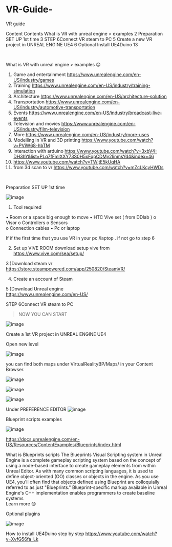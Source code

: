 # VR-Guide-
VR guide 

Content 
Contents
What is VR with unreal engine > examples 	2
Preparation SET UP  1st time	3
STEP 6Connect VR steam   to PC	5
Create a new VR project in UNREAL ENGINE UE4	6
Optional Install  UE4Duino	13


 


What is VR with unreal engine > examples 😊 

1)	Game and entertainment https://www.unrealengine.com/en-US/industry/games  
2)	Training  https://www.unrealengine.com/en-US/industry/training-simulation 
3)	Architecture https://www.unrealengine.com/en-US/architecture-solution 
4)	Transportation https://www.unrealengine.com/en-US/industry/automotive-transportation 
5)	Events https://www.unrealengine.com/en-US/industry/broadcast-live-events 
6)	Television and movies https://www.unrealengine.com/en-US/industry/film-television 
7)	More https://www.unrealengine.com/en-US/industry/more-uses 
8)	Modelling in VR and 3D printing   https://www.youtube.com/watch?v=PViW68-hbTM
9)	Interaction with arduino   https://www.youtube.com/watch?v=3xbV4-DH3hY&list=PLq7fFmlXXY73S0H5xFqpCDMy2IinmsYd4&index=46
10)	https://www.youtube.com/watch?v=TWjtE5kUqHA 
11)	from 3d scan to vr https://www.youtube.com/watch?v=mZcLKcyHWDs 

 


Preparation SET UP  1st time 

![image](https://user-images.githubusercontent.com/46813348/114923107-b5c0e780-9e2c-11eb-84a5-40ce431ddf85.png)

1) Tool required   

•	Room or a space  big enough to move 
•	HTC Vive set  ( from DDlab ) 
o	Visor
o	Controllers 
o	Sensors  
o	Connection cables 
•	Pc or laptop 

If if the first time that you use VR in your pc /laptop . if not go to step  6 

 2) Set up VIVE ROOM download setup vive from https://www.vive.com/sea/setup/   
 

3 )Download steam vr      https://store.steampowered.com/app/250820/SteamVR/  





4)	Create an account of Steam  

 

5 )Download Unreal engine      
https://www.unrealengine.com/en-US/ 
 






STEP 6Connect VR steam   to PC
 
  >   NOW YOU CAN START 

![image](https://user-images.githubusercontent.com/46813348/114925797-d6d70780-9e2f-11eb-9168-ab283f66842a.png)






Create a 1st VR project in UNREAL ENGINE UE4 


 


 

Open new level 

 ![image](https://user-images.githubusercontent.com/46813348/114923250-e43ec280-9e2c-11eb-8495-ae568ebb42ff.png)


you can find both maps under VirtualRealityBP/Maps/ in your Content Browser.   

 
 ![image](https://user-images.githubusercontent.com/46813348/114925536-88296d80-9e2f-11eb-8a0a-48424d1a30b6.png)

 
 ![image](https://user-images.githubusercontent.com/46813348/114925477-72b44380-9e2f-11eb-8cfe-375095ad54b1.png)
 
![image](https://user-images.githubusercontent.com/46813348/114925365-4d273a00-9e2f-11eb-8e1e-286ba1591831.png)

 




Under PREFERENCE EDITOR 
 ![image](https://user-images.githubusercontent.com/46813348/114928264-af356e80-9e32-11eb-8252-48bb85184fa1.png)


Blueprint scripts examples 

![image](https://user-images.githubusercontent.com/46813348/114925004-d8ec9680-9e2e-11eb-8523-b3ea66e388fc.png)



 
https://docs.unrealengine.com/en-US/Resources/ContentExamples/Blueprints/index.html 

What is Blueprints scripts
The Blueprints Visual Scripting system in Unreal Engine is a complete gameplay scripting system based on the concept of using a node-based interface to create gameplay elements from within Unreal Editor. As with many common scripting languages, it is used to define object-oriented (OO) classes or objects in the engine. As you use UE4, you'll often find that objects defined using Blueprint are colloquially referred to as just "Blueprints." 
 Blueprint-specific markup available in Unreal Engine's C++ implementation enables programmers to create baseline systems   
 Learn more 😊  


Optional plugins 

![image](https://user-images.githubusercontent.com/46813348/114923392-0e908000-9e2d-11eb-9f06-7a5eadc5850b.png)



How to install UE4Duino step by step 
  https://www.youtube.com/watch?v=XvfG56fa_Lk 
